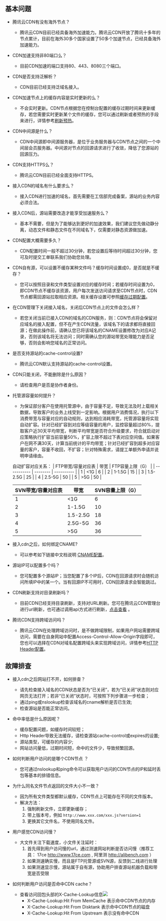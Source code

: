 ## 基本问题

+ 腾讯云CDN有没有海外节点？
	+ 腾讯云CDN目前已经具备海外加速能力。腾讯云CDN开放了腾讯十多年的节点累计，目前在海外30多个国家设置了50多个加速节点，已经具备海外加速能力。

+ CDN加速支持非80端口么？
	+ 目前CDN加速的端口支持80、443、8080三个端口。

+ CDN是否支持泛解析？
	+ CDN目前已经支持泛域名接入。

+ CDN加速节点上的缓存内容是实时更新的么？
	+ 不会实时更新。CDN节点根据您在控制台配置的缓存过期时间来更新缓存，若您需要实时更新某个文件的缓存，您可以通过刷新或者预热的手段来进行，详情参考[刷新预热](https://www.qcloud.com/document/product/228/6299)。

+ CDN中间源是什么？
	+ CDN中间源即中间源服务器，是位于业务服务器与CDN节点之间的一个中间层会员服务器。中间源对节点的回源请求进行了收敛，降低了您源站的回源压力。

+ CDN支持HTTPS么？
	+ 腾讯云CDN目前已经全面支持HTTPS。

+ 接入CDN的域名有什么要求么？
	+ 接入CDN进行加速的域名，首先需要在工信部完成备案，源站的业务内容必须合法。

+ 接入CDN后，源站需要改造才能享受加速服务么？
	+ 基本不需要，但是为了能够达到更好的加速效果，我们建议您先做动静分离，动态文件和静态文件在不同域名下，仅需要对静态资源做加速。

+ CDN配置大概需要多久？
	+ CDN配置时间一般不超过30分钟，若您设置后等待时间超过30分钟，您可及时提交工单联系我们协助您处理。

+ CDN自有源，可以设置不缓存某种文件吗？缓存时间设置成0，是否就是不缓存？
	+ 您可以按照目录和文件类型设置对应的缓存时间；若缓存时间设置为0，即CDN节点不缓存该资源，用户每次发送访问请求至CDN节点时，CDN节点都需回源站拉取相应资源。相关缓存设置可参照[缓存过期配置](https://www.qcloud.com/document/product/228/6290)。

+ 在CDN管理下关闭接入域名，关闭后CDN节点上的文件会怎么样？
	+ 若您关闭当前已接入CDN的域名的CDN服务，则：CDN节点将会保留对应域名的接入配置，但不在产生CDN流量，该域名下的请求都将直接回源；在做此操作前，请确认您已将该域名的CNAME设置修改为对应A记录，否则该域名将无法访问；同时需确认您的源站带宽处理能力是否足够，否则会影响您域名的正常访问。

+ 是否支持源站的cache-control设置?
	+ 腾讯云CDN默认支持源站的cache-control设置。

+ CDN只能关闭，不能删除是什么原因？
	+ 请检查用户是否是协作者身份。

+ 托管源容量如何提升？
	+ 为保证部分客户在使用托管源中，由于容量不足，导致无法及时上载相关数据，导致客户的业务上线受到一定影响。根据用户消费情况，执行以下消费带宽与容量对应的自动规则，达到相应消耗带宽，托管源容量将实现自动扩容。针对已经扩容到对应等级容量的用户，监控容量超过80%，提取客户近30天平均带宽，判断平均带宽是否符合升级要求，符合就启动对应策略执行扩容当前容量50%，扩容上限不超过下表对应空间值。如果客户在网不满30天，计算当前统计的平均带宽；针对已经扩容到超多对应容量的客户，容量不收回，不扩容；针对特殊需求，请提工单额外申请并说明申请缘由。
	
    自动扩容对应关系：
    | FTP带宽/容量对应表 | 带宽       | FTP容量上限（G） |
    | ----------- | -------- | ---------- |
    | 1           | <1G      | 6          |
    | 2           | 1-1.5G   | 15         |
    | 3           | 1.5-2.5G | 25         |
    | 4           | 2.5-5G   | 50         |
    | 5           | >5G      | 50         |

    | SVN带宽/容量对应表 | 带宽       | SVN容量上限（G） |
    | ----------- | -------- | ---------- |
    | 1           | <1G      | 6          |
    | 2           | 1-1.5G   | 10         |
    | 3           | 1.5-2.5G | 18         |
    | 4           | 2.5G-5G  | 36         |
    | 5           | >5G      | 36         |

+ 接入cdn之后，如何绑定CNAME?
	+ 可以参考如下链接中文档说明 [CNAME配置](https://www.qcloud.com/document/product/228/3121)。

+ 源站IP可以配置多个吗？
	+ 您可配置多个源站IP；当您配置了多个IP后，CDN在回源请求时会随机访问所填IP中的某一个。当有回源IP不可用时，CDN回源请求会智能跳过。

+ CDN刷新支持对目录刷新吗？
	+ 目前CDN已经支持目录刷新，支持对URL刷新。您可在腾讯云CDN管理台进行url刷新，也可通过调用api方式进行刷新，[点击查看](https://www.qcloud.com/document/product/228/3946) 。

+ 腾讯CDN支持跨域访问吗？
	+ 腾讯云CDN在处理跨域访问时，是不做跨域限制，如果用户网站需要跨域访问，需要在自身网站中配置Access-Control-Allow-Origin字段即可，您也可以选择在CDN对域名配置跨域头来实现跨域访问，详情参考[HTTP Header配置](https://www.qcloud.com/document/product/228/6296)。

## 故障排查

+ 接入cdn之后网站打不开，如何排查？
	+ 请先检查接入域名的CDN状态是否为“已关闭”，若为“已关闭”状态则对应网页无法打开；若非“已关闭”状态时，可按照下列步骤进一步检查；
	+ 通过ping或nslookup检查该域名的cname解析是否已生效;
	+ 检查源站是否能正常访问。

+ 命中率低是什么原因呢？
	+ 缓存配置问题，如缓存时间较短；
	+ Http Header导致无法缓存，请检查源站cache-control或expires的设置;
	+ 源站类型，可缓存的内容少;
	+ 网站访问量低，过期时间短，命中的文件少，导致频繁回源。

+ 如何判断用户访问的是哪个CDN节点 ？
	+ 您可通过nslookup和ping命令可以获取用户访问的CDN节点的IP和延时丢包等基本的排错信息。

+ 为什么同名文件节点返回的文件大小不一致？
	+ 因为所有文件类型都默认缓存，CDN节点上可能存在不同的文件版本。
	+ 解决方法：
		1. 强制刷新文件，立即更新缓存；
		2. 带上版本号，例如 ```http://www.xxx.com/xxx.js?version=1```
		3. 更换其它文件名，不使用同名文件。

+ 用户感觉CDN访问慢？
	+ 大文件关注下载速度，小文件关注延时：
		1. 首先得到用户访问慢的url，通过测速网站判断是否访问慢（推荐工具： 17ce http://www.17ce.com , 阿里测 http://alibench.com ）
		2. 如果测速确实慢，而且是FTP托管源或SVN源，反馈到二线进行处理
		3. 如果测速显示慢，源站属于自有源，协助用户排查源站机器负载和带宽是否受限

+ 如何判断用户访问是否命中CDN cache？
	+ 查看访问回包头部的X-Cache-Lookup信息![](https://mccdn.qcloud.com/static/img/b28aa4df70343f6bd74290a1f0b85ab7/image.png)
		+ X-Cache-Lookup:Hit From MemCache 表示命中CDN节点的内存
		+ X-Cache-Lookup:Hit From Disktank 表示命中CDN节点的磁盘
		+ X-Cache-Lookup:Hit From Upstream 表示没有命中CDN










